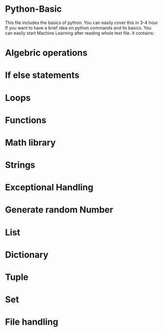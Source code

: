 # Python-Basic
This file includes the basics of python.
You can easily cover this in 3-4 hour If you want to have a brief idea on python commands and its basics.
You can easily start Machine Learning after reading whole text file.
It contains:
# Algebric operations
# If else statements
# Loops
# Functions
# Math library
# Strings
# Exceptional Handling
# Generate random Number
# List
# Dictionary
# Tuple
# Set
# File handling
